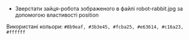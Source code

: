 - Зверстати зайця-робота зображеного в файлі robot-rabbit.jpg за допомогою властивості position

Використані кольори: ```#8b9eaf, #3b3e45, #fcba25, #e63614, #c16a23, #ffffff```